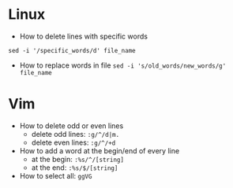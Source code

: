 # Linux
* How to delete lines with specific words

`sed -i '/specific_words/d' file_name`
* How to replace words in file
`sed -i 's/old_words/new_words/g' file_name`
# Vim
* How to delete odd or even lines
  * delete odd lines:
`:g/^/d|m.`
  * delete even lines:
`:g/^/+d`
* How to add a word at the begin/end of every line
  * at the begin:
`:%s/^/[string]`
  * at the end:
`:%s/$/[string]`
* How to select all:
`ggVG`
